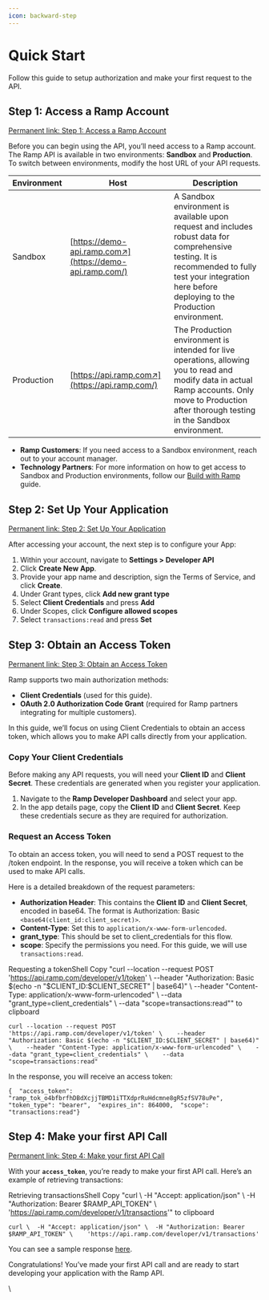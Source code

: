 ```yaml
---
icon: backward-step
---
```


# Quick Start

Follow this guide to setup authorization and make your first request to the API.

## Step 1: Access a Ramp Account

[Permanent link: Step 1: Access a Ramp Account](https://docs.ramp.com/developer-api/v1/guides/getting-started#step-1-access-a-ramp-account)

Before you can begin using the API, you’ll need access to a Ramp account. The Ramp API is available in two environments: **Sandbox** and **Production**. To switch between environments, modify the host URL of your API requests.

| Environment | Host                                                     | Description                                                                                                                                                                                               |
| ----------- | -------------------------------------------------------- | --------------------------------------------------------------------------------------------------------------------------------------------------------------------------------------------------------- |
| Sandbox     | [https://demo-api.ramp.com↗](https://demo-api.ramp.com/) | A Sandbox environment is available upon request and includes robust data for comprehensive testing. It is recommended to fully test your integration here before deploying to the Production environment. |
| Production  | [https://api.ramp.com↗](https://api.ramp.com/)           | The Production environment is intended for live operations, allowing you to read and modify data in actual Ramp accounts. Only move to Production after thorough testing in the Sandbox environment.      |

* **Ramp Customers**: If you need access to a Sandbox environment, reach out to your account manager.
* **Technology Partners**: For more information on how to get access to Sandbox and Production environments, follow our [Build with Ramp](https://docs.ramp.com/developer-api/v1/overview/build-with-ramp) guide.

## Step 2: Set Up Your Application

[Permanent link: Step 2: Set Up Your Application](https://docs.ramp.com/developer-api/v1/guides/getting-started#step-2-set-up-your-application)

After accessing your account, the next step is to configure your App:

1. Within your account, navigate to **Settings > Developer API**
2. Click **Create New App**.
3. Provide your app name and description, sign the Terms of Service, and click **Create**.
4. Under Grant types, click **Add new grant type**
5. Select **Client Credentials** and press **Add**
6. Under Scopes, click **Configure allowed scopes**
7. Select `transactions:read` and press **Set**

## Step 3: Obtain an Access Token

[Permanent link: Step 3: Obtain an Access Token](https://docs.ramp.com/developer-api/v1/guides/getting-started#step-3-obtain-an-access-token)

Ramp supports two main authorization methods:

* **Client Credentials** (used for this guide).
* **OAuth 2.0 Authorization Code Grant** (required for Ramp partners integrating for multiple customers).

In this guide, we’ll focus on using Client Credentials to obtain an access token, which allows you to make API calls directly from your application.

### **Copy Your Client Credentials**

Before making any API requests, you will need your **Client ID** and **Client Secret**. These credentials are generated when you register your application.

1. Navigate to the **Ramp Developer Dashboard** and select your app.
2. In the app details page, copy the **Client ID** and **Client Secret**. Keep these credentials secure as they are required for authorization.

### **Request an Access Token**

To obtain an access token, you will need to send a POST request to the /token endpoint. In the response, you will receive a token which can be used to make API calls.

Here is a detailed breakdown of the request parameters:

* **Authorization Header**: This contains the **Client ID** and **Client Secret**, encoded in base64. The format is Authorization: Basic `<base64(client_id:client_secret)>`.
* **Content-Type**: Set this to `application/x-www-form-urlencoded`.
* **grant\_type**: This should be set to client\_credentials for this flow.
* **scope**: Specify the permissions you need. For this guide, we will use `transactions:read`.

Requesting a tokenShell Copy "curl --location --request POST 'https://api.ramp.com/developer/v1/token' \ --header "Authorization: Basic $(echo -n "$CLIENT\_ID:$CLIENT\_SECRET" | base64)" \ --header "Content-Type: application/x-www-form-urlencoded" \ --data "grant\_type=client\_credentials" \ --data "scope=transactions:read"" to clipboard

```
curl --location --request POST 'https://api.ramp.com/developer/v1/token' \    --header "Authorization: Basic $(echo -n "$CLIENT_ID:$CLIENT_SECRET" | base64)" \    --header "Content-Type: application/x-www-form-urlencoded" \    --data "grant_type=client_credentials" \    --data "scope=transactions:read"

```

In the response, you will receive an access token:

```
{  "access_token": "ramp_tok_o4bfbrfhDBdXcjjTBMD1iTTXdprRuHdcmne8gR5zfSV78uPe",  "token_type": "bearer",  "expires_in": 864000,  "scope": "transactions:read"}
```

## Step 4: Make your first API Call

[Permanent link: Step 4: Make your first API Call](https://docs.ramp.com/developer-api/v1/guides/getting-started#step-4-make-your-first-api-call)

With your **`access_token`**, you’re ready to make your first API call. Here’s an example of retrieving transactions:

Retrieving transactionsShell Copy "curl \ -H "Accept: application/json" \ -H "Authorization: Bearer $RAMP\_API\_TOKEN" \ 'https://api.ramp.com/developer/v1/transactions'" to clipboard

```
curl \  -H "Accept: application/json" \  -H "Authorization: Bearer $RAMP_API_TOKEN" \    'https://api.ramp.com/developer/v1/transactions'
```

You can see a sample response [here](https://docs.ramp.com/developer-api/v1/api/transactions#get-developer-v1-transactions).

Congratulations! You’ve made your first API call and are ready to start developing your application with the Ramp API.

\
